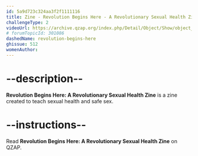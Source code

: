 ```yaml
---
id: 5a9d723c324aa3f2f1111116
title: Zine - Revolution Begins Here - A Revolutionary Sexual Health Zine
challengeType: 2
videoUrl: https://archive.qzap.org/index.php/Detail/Object/Show/object_id/306
# forumTopicId: 301086
dashedName: revolution-begins-here
ghissue: 512
womenAuthor: 
---
```


# --description--

__Revolution Begins Here: A Revolutionary Sexual Health Zine__ is a zine created to teach sexual health and safe sex.

# --instructions--

Read __Revolution Begins Here: A Revolutionary Sexual Health Zine__ on QZAP.